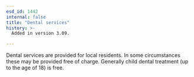 ```yaml
---
esd_id: 1442
internal: false
title: "Dental services"
history: >-
  Added in version 3.09.

---
```


Dental services are provided for local residents.  In some circumstances these may be provided free of charge.  Generally child dental treatment (up to the age of 18) is free.

